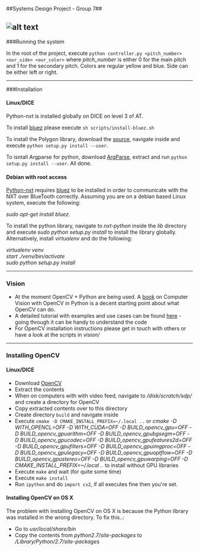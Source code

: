 ##Systems Design Project - Group 7##

![alt text](http://4.bp.blogspot.com/-5avCfUlUQdo/T22Ib2pl6PI/AAAAAAAAAEo/UNzBohzwXZk/s1600/Arduino-Logo.jpg "Too Innovative")
------

###Running the system

In the root of the project, execute `python controller.py <pitch_number> <our_side> <our_color>` where *pitch_number* is either 0 for the main pitch and 1 for the secondary pitch. Colors are regular yellow and blue. Side can be either left or right.


------
###Installation

#### Linux/DICE
Python-nxt is installed globally on DICE on level 3 of AT.

To install [bluez](http://www.bluez.org/) please execute `sh scripts/install-bluez.sh`

To install the Polygon library, download the [source](https://bitbucket.org/jraedler/polygon2/downloads/Polygon2-2.0.6.zip), navigate inside and execute `python setup.py install --user`.

To isntall Argparse for python, download [ArgParse](http://argparse.googlecode.com/files/argparse-1.2.1.tar.gz), extract and run `python setup.py install --user`. All done.



#### Debian with root access
[Python-nxt](https://code.google.com/p/nxt-python/) requires [bluez](http://www.bluez.org/) to be installed in order to communicate with the NXT over BlueTooth correctly. Assuming you are on a debian based Linux system, execute the following:

*sudo apt-get install bluez*.

To install the python library, navigate to *nxt-python* inside the *lib* directory and execute *sudo python setup.py install* to install the library globally. Alternatively, install *virtualenv* and do the following:

*virtualenv venv*<br>
*start ./venv/bin/activate*<br>
*sudo python setup.py install*<br>

------
### Vision

* At the moment OpenCV + Python are being used. A [book](http://programmingcomputervision.com/downloads/ProgrammingComputerVision_CCdraft.pdf) on Computer Vision with OpenCV in Python is a decent starting point about what OpenCV can do.
* A detailed tutorial with examples and use cases can be found [here](https://opencv-python-tutroals.readthedocs.org/en/latest/py_tutorials/py_tutorials.html) - going through it can be handy to understand the code
* For OpenCV installation instructions please get in touch with others or have a look at the scripts in *vision/*

------
### Installing OpenCV

#### Linux/DICE
* Download [OpenCV](http://sourceforge.net/projects/opencvlibrary/files/opencv-unix/2.4.8/opencv-2.4.8.zip/download)
* Extract the contents
* When on computers with with video feed, navigate to */disk/scratch/sdp/* and create a directory for OpenCV
* Copy extracted contents over to this directory
* Create directory `build` and navigate inside
* Execute `cmake -D CMAKE_INSTALL_PREFIX=~/.local ..` or *cmake -D WITH_OPENCL=OFF -D WITH_CUDA=OFF -D BUILD_opencv_gpu=OFF -D BUILD_opencv_gpuarithm=OFF -D BUILD_opencv_gpubgsegm=OFF -D BUILD_opencv_gpucodec=OFF -D BUILD_opencv_gpufeatures2d=OFF -D BUILD_opencv_gpufilters=OFF -D BUILD_opencv_gpuimgproc=OFF -D BUILD_opencv_gpulegacy=OFF -D BUILD_opencv_gpuoptflow=OFF -D BUILD_opencv_gpustereo=OFF -D BUILD_opencv_gpuwarping=OFF -D CMAKE_INSTALL_PREFIX=~/.local ..* to install without GPU libraries
* Execute `make` and wait (for quite some time)
* Execute `make install`
* Run `ipython` and do `import cv2`, if all executes fine then you're set.


#### Installing OpenCV on OS X
The problem with installing OpenCV on OS X is because the Python library was installed in the wrong directory. To fix this..:
* Go to *usr/local/share/bin*
* Copy the contents from *python2.7/site-packages* to */Library/Python/2.7/site-packages*
